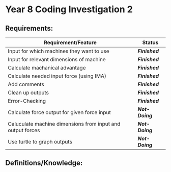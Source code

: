# Year 8 Coding Investigation 2

## Requirements:

__Requirement/Feature__ | __Status__
------------ | -------------
Input for which machines they want to use | *__Finished__*
Input for relevant dimensions of machine | *__Finished__*
Calculate machanical advantage | *__Finished__*
Calculate needed input force (using IMA) | *__Finished__*
Add comments | *__Finished__*
Clean up outputs | *__Finished__*
Error-Checking | *__Finished__*
Calculate force output for given force input | *__Not-Doing__*
Caluculate machine dimensions from input and output forces| *__Not-Doing__*
Use turtle to graph outputs | *__Not-Doing__*


## Definitions/Knowledge:
